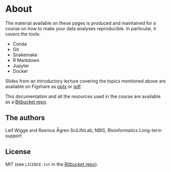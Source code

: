 # About
The material available on these pages is produced and maintained for a course on how to make your data analyses reproducible. In particular, it covers the tools:

* Conda
* Git
* Snakemake
* R Markdown
* Jupyter
* Docker

Slides from an introductory lecture covering the topics mentioned above are available on Figshare as [pptx](https://doi.org/10.6084/m9.figshare.5674450) or [pdf](https://doi.org/10.6084/m9.figshare.5674453.v1).

This documentation and all the resources used in the course are available as a [Bitbucket repo](https://bitbucket.org/scilifelab-lts/reproducible_research_course.git).

## The authors
Leif Wigge and Rasmus Ågren
SciLifeLab, NBIS, Bioinformatics Long-term support

## License
MIT (see `LICENCE.txt` in the [Bitbucket repo](https://bitbucket.org/scilifelab-lts/reproducible_research_course.git)).
